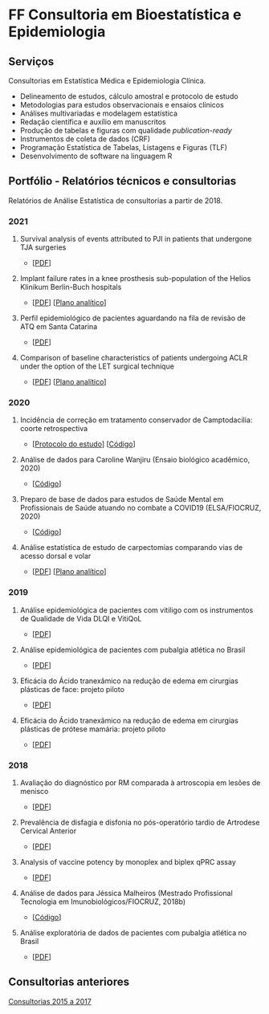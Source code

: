 # FF Consultoria em Bioestatística e Epidemiologia

## Serviços

Consultorias em Estatística Médica e Epidemiologia Clínica.

- Delineamento de estudos, cálculo amostral e protocolo de estudo
- Metodologias para estudos observacionais e ensaios clínicos
- Análises multivariadas e modelagem estatística
- Redação científica e auxílio em manuscritos
- Produção de tabelas e figuras com qualidade *publication-ready*
- Instrumentos de coleta de dados (CRF)
- Programação Estatística de Tabelas, Listagens e Figuras (TLF)
- Desenvolvimento de software na linguagem R

## Portfólio - Relatórios técnicos e consultorias

Relatórios de Análise Estatística de consultorias a partir de 2018.
<!-- Em algumas consultorias a interpretação dos resultados foi comunicada em reunião, sem a emissão de relatório formal. -->
<!-- Nesses casos, o link mostra apenas os resultados brutos (tabelas e figuras). -->

<!-- 1. title -->
<!--     - [[Visualizar Online][SAR-yyy-NNN-XX-md]] -->
<!--     [[PDF][SAR-yyy-NNN-XX-pdf]] -->
<!--     [[Plano analítico][SAR-yyy-NNN-XX-sap]] -->


### 2021

1. Survival analysis of events attributed to PJI in patients that undergone TJA surgeries
    - [[PDF][SAR-2021-001-pdf]]

1. Implant failure rates in a knee prosthesis sub-population of the Helios Klinikum Berlin-Buch hospitals
    - [[PDF][SAR-2021-002-pdf]]
	[[Plano analítico][SAR-2021-002-sap]]

1. Perfil epidemiológico de pacientes aguardando na fila de revisão de ATQ em Santa Catarina
   - [[PDF][SAR-2021-003-pdf]]

1. Comparison of baseline characteristics of patients undergoing ACLR under the option of the LET surgical technique
    - [[PDF][SAR-2021-004-pdf]]
    [[Plano analítico][SAR-2021-004-sap]]


### 2020

1. Incidência de correção em tratamento conservador de Camptodacilia: coorte retrospectiva
    - [[Protocolo do estudo][SAR-2020-004-PROT]]
    [[Código][SAR-2020-004-repo]]

1. Análise de dados para Caroline Wanjiru (Ensaio biológico acadêmico, 2020)
    - [[Código][SAR-2020-003-repo]]

1. Preparo de base de dados para estudos de Saúde Mental em Profissionais de Saúde atuando no combate a COVID19 (ELSA/FIOCRUZ, 2020)
    - [[Código][dataclean-SMPS-covid19]]

1. Análise estatística de estudo de carpectomias comparando vias de acesso dorsal e volar
    - [[PDF][SAR-2020-001-PDF]]
    [[Plano analítico][SAR-2020-001-SAP]]


### 2019

1. Análise epidemiológica de pacientes com vitiligo com os instrumentos de Qualidade de Vida DLQI e VitiQoL
    - [[PDF][SAR-2019-002-pdf]]

1. Análise epidemiológica de pacientes com pubalgia atlética no Brasil
    - [[PDF][SAR-2019-001-pdf]]

1. Eficácia do Ácido tranexâmico na redução de edema em cirurgias plásticas de face: projeto piloto
    - [[PDF][SAR-2019-003-pdf]]

1. Eficácia do Ácido tranexâmico na redução de edema em cirurgias plásticas de prótese mamária: projeto piloto
    - [[PDF][SAR-2019-004-pdf]]


### 2018

1. Avaliação do diagnóstico por RM comparada à artroscopia em lesões de menisco
    - [[PDF][SAR-2018-001-PDF]]

1. Prevalência de disfagia e disfonia no pós-operatório tardio de Artrodese Cervical Anterior
    - [[PDF][SAR-2018-004-PDF]]

1. Analysis of vaccine potency by monoplex and biplex qPRC assay
      - [[PDF][SAR-2018-005-PDF]]

1. Análise de dados para Jéssica Malheiros (Mestrado Profissional Tecnologia em Imunobiológicos/FIOCRUZ, 2018b)
    - [[Código][SAR-2018-006-repo]]

1. Análise exploratória de dados de pacientes com pubalgia atlética no Brasil
      - [[PDF][SAR-2018-003-PDF]]

## Consultorias anteriores

[Consultorias 2015 a 2017](Anteriores.md)

<!-- --- -->

[SAR-2021-001-md]: https://github.com/philsf-biostat/analise_dados_LT_2021/blob/master/report/analise_dados_LT_2021-v01.md
[SAR-2021-001-pdf]: https://docs.google.com/viewer?url=https://github.com/philsf-biostat/SAR-2021-001-LT/raw/master/report/SAR-2021-001-LT-v01.pdf

[SAR-2021-002-md]: https://github.com/philsf-biostat/analise_dados_JF_2021/blob/main/report/analise_dados_JF_2021-v02.md
[SAR-2021-002-pdf]: https://docs.google.com/viewer?url=https://github.com/philsf-biostat/SAR-2021-002-JF/raw/main/report/SAR-2021-002-JF-v02.pdf
[SAR-2021-002-sap]: https://docs.google.com/viewer?url=https://github.com/philsf-biostat/SAR-2021-002-JF/raw/main/report/SAP-2021-002-JF-v01.pdf

[sar-2021-003-md]: https://github.com/philsf-biostat/SAR-2021-003-FP/blob/main/report/SAR-2021-003-FP-v01.md
[sar-2021-003-pdf]: https://docs.google.com/viewer?url=https://github.com/philsf-biostat/SAR-2021-003-FP/raw/main/report/SAR-2021-003-FP-v01.pdf

[sar-2021-004-md]: https://github.com/philsf-biostat/SAR-2021-004-TV/blob/main/report/SAR-2021-004-TV-v02.md
[sar-2021-004-pdf]: https://docs.google.com/viewer?url=https://github.com/philsf-biostat/SAR-2021-004-TV/raw/main/report/SAR-2021-004-TV-v02.pdf
[sar-2021-004-sap]: https://docs.google.com/viewer?url=https://github.com/philsf-biostat/SAR-2021-004-TV/raw/main/report/SAP-2021-004-TV-v02.pdf

[sar-2020-001-md]: https://github.com/philsf-biostat/SAR-2020-001-DM/blob/master/report/SAR-2020-001-DM-v01.md
[sar-2020-001-pdf]: https://docs.google.com/viewer?url=https://github.com/philsf-biostat/SAR-2020-001-DM/raw/master/report/SAR-2020-001-DM-v01.pdf
[sar-2020-001-sap]: https://docs.google.com/viewer?url=https://github.com/philsf-biostat/SAR-2020-001-DM/raw/master/report/SAP-2020-001-DM-v01.pdf

[dataclean-smps-covid19]: https://github.com/philsf/dataclean-SMPS-covid19

[sar-2020-003-repo]: https://github.com/philsf-biostat/analise_dados_CW_2020

[sar-2020-004-prot]: https://docs.google.com/document/d/1zP3gHyTGvFkuKGh59t9Mqt87xMId9_UE/export?format=pdf
[sar-2020-004-repo]: https://github.com/philsf-biostat/analise_dados_MC_2020

[sar-2019-001-md]: https://github.com/philsf-biostat/SAR-2019-001-RG/blob/master/report/analise_dados_RG_2019-v01.md
[sar-2019-001-pdf]: https://docs.google.com/viewer?url=https://github.com/philsf-biostat/SAR-2019-001-RG/raw/master/report/SAR-2019-001-RG-v01.pdf

[sar-2019-002-md]: https://github.com/philsf-biostat/SAR-2019-002-FC/blob/master/report/SAR-2019-002-FC-v01.md
[sar-2019-002-pdf]: https://docs.google.com/viewer?url=https://github.com/philsf-biostat/SAR-2019-002-FC/raw/master/report/SAR-2019-002-FC-v01.pdf

[sar-2019-003-md]: https://github.com/philsf-biostat/analise_dados_VL_2019a/blob/master/report/analise_dados_VL_2019a-v01.md
[sar-2019-003-pdf]: https://docs.google.com/viewer?url=https://github.com/philsf-biostat/analise_dados_VL_2019a/raw/master/report/analise_dados_VL_2019a-v01.pdf

[sar-2019-004-md]: https://github.com/philsf-biostat/analise_dados_VL_2019b/blob/master/report/analise_dados_VL_2019b-v01.md
[sar-2019-004-pdf]: https://docs.google.com/viewer?url=https://github.com/philsf-biostat/analise_dados_VL_2019b/raw/master/report/analise_dados_VL_2019b-v01.pdf

[sar-2018-001-md]: https://github.com/philsf-biostat/SAR-2018-001-AL/blob/master/report/SAR-2018-001-AL-v01.md
[sar-2018-001-pdf]: https://docs.google.com/viewer?url=https://github.com/philsf-biostat/SAR-2018-001-AL/raw/master/report/SAR-2018-001-AL-v01.pdf

[sar-2018-002-repo]: https://github.com/philsf-biostat/SAR-2018-002-RC

[sar-2018-003-md]: https://github.com/philsf-biostat/SAR-2018-003-RG/blob/master/report/analise_dados_RG_2018-v01.md
[sar-2018-003-pdf]: https://docs.google.com/viewer?url=https://github.com/philsf-biostat/SAR-2018-003-RG/raw/master/report/SAR-2018-003-RG-v01.pdf

[sar-2018-004-md]: https://github.com/philsf-biostat/analise_dados_FC_2018a/blob/master/report/analise_dados_FC_2018a-v01.md
[sar-2018-004-pdf]: https://docs.google.com/viewer?url=https://github.com/philsf-biostat/analise_dados_FC_2018a/raw/master/report/analise_dados_FC_2018a-v01.pdf

[sar-2018-005-md]: https://github.com/philsf-biostat/analise_dados_JM_2018a/blob/master/report/analise_dados_JM_2018a-v01.md
[sar-2018-005-pdf]: https://docs.google.com/viewer?url=https://github.com/philsf-biostat/analise_dados_JM_2018a/raw/master/report/analise_dados_JM_2018a-v01.pdf

[sar-2018-006-repo]: https://github.com/philsf-biostat/analise_dados_JM_2018b
